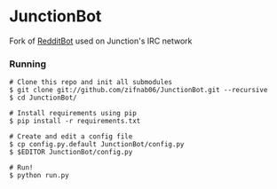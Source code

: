 JunctionBot
=========

Fork of [RedditBot](http://github.com/buttscicles/RedditBot) used on Junction's IRC network

### Running
    # Clone this repo and init all submodules 
    $ git clone git://github.com/zifnab06/JunctionBot.git --recursive  
    $ cd JunctionBot/

    # Install requirements using pip
    $ pip install -r requirements.txt

    # Create and edit a config file
    $ cp config.py.default JunctionBot/config.py
    $ $EDITOR JunctionBot/config.py

    # Run!
    $ python run.py

